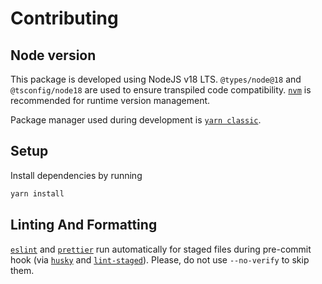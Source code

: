 # Contributing

## Node version

This package is developed using NodeJS v18 LTS. `@types/node@18` and `@tsconfig/node18` are used to ensure transpiled code compatibility. [`nvm`](https://github.com/nvm-sh/nvm) is recommended for runtime version management.

Package manager used during development is [`yarn classic`](https://classic.yarnpkg.com/lang/en/docs/install/).

## Setup

Install dependencies by running

```sh
yarn install
```

## Linting And Formatting

[`eslint`](https://eslint.org/) and [`prettier`](https://prettier.io/) run automatically for staged files during pre-commit hook (via [`husky`](https://typicode.github.io/husky/) and [`lint-staged`](https://github.com/lint-staged/lint-staged)). Please, do not use `--no-verify` to skip them.

